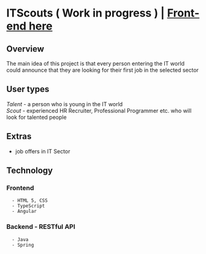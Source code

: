 # ITScouts ( Work in progress )  |  [Front-end here](https://github.com/iShymmi/ItScoutsWeb)

## Overview

   The main idea of this project is that every person entering the IT world could announce that they are looking for their first job in the selected sector
   
## User types
   *Talent* - a person who is young in the IT world  
   *Scout* - experienced HR Recruiter, Professional Programmer etc. who will look for talented people
   
## Extras
   - job offers in IT Sector


## Technology 

   ### Frontend
      - HTML 5, CSS
      - TypeScript
      - Angular
      
   ### Backend - RESTful API
      - Java
      - Spring
